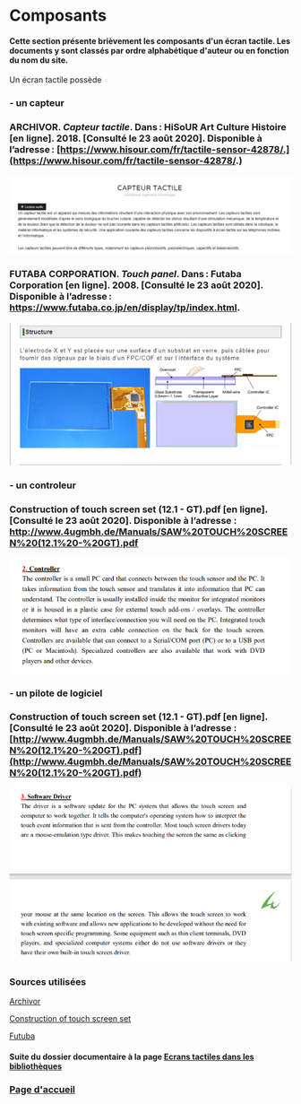 # Composants

#### Cette section présente brièvement les composants d'un écran tactile. Les documents y sont classés par ordre alphabétique d'auteur ou en fonction du nom du site.

Un écran tactile possède 

### - un capteur

### ARCHIVOR. *Capteur tactile*. Dans : HiSoUR Art Culture Histoire [en ligne]. 2018. [Consulté le 23 août 2020]. Disponible à l’adresse : [https://www.hisour.com/fr/tactile-sensor-42878/.](https://www.hisour.com/fr/tactile-sensor-42878/.)
![capteur](imagesecrans/composants/capteurtactile.PNG)


### FUTABA CORPORATION. *Touch panel*. Dans : Futaba Corporation [en ligne]. 2008. [Consulté le 23 août 2020]. Disponible à l’adresse : https://www.futaba.co.jp/en/display/tp/index.html.
![touch](imagesecrans/composants/touchpanel.PNG) 




### - un controleur 

### Construction of touch screen set (12.1 - GT).pdf [en ligne]. [Consulté le 23 août 2020]. Disponible à l’adresse : http://www.4ugmbh.de/Manuals/SAW%20TOUCH%20SCREEN%20(12.1%20-%20GT).pdf
![controller](imagesecrans/composants/controllertugmbh.PNG)

### - un pilote de logiciel

### Construction of touch screen set (12.1 - GT).pdf [en ligne]. [Consulté le 23 août 2020]. Disponible à l’adresse : [http://www.4ugmbh.de/Manuals/SAW%20TOUCH%20SCREEN%20(12.1%20-%20GT).pdf](http://www.4ugmbh.de/Manuals/SAW%20TOUCH%20SCREEN%20(12.1%20-%20GT).pdf)
![Driver](imagesecrans/composants/driverugmbh.PNG)


### Sources utilisées

[Archivor](https://www.hisour.com/fr/tactile-sensor-42878/.)

[Construction of touch screen set](http://www.4ugmbh.de/Manuals/SAW%20TOUCH%20SCREEN%20(12.1%20-%20GT).pdf)

[Futuba](https://www.futaba.co.jp/en/display/tp/index.html.)

#### Suite du dossier documentaire à la page [Ecrans tactiles dans les bibliothèques](ecranstactilesbibliotheques.md) 

### [Page d'accueil](Pagedaccueil.md)
